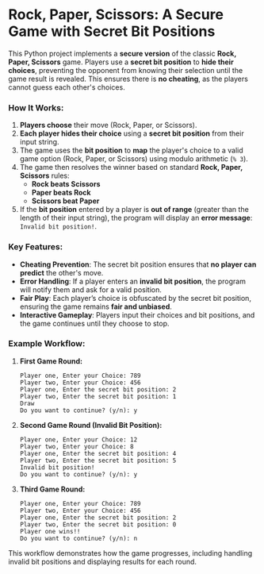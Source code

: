 # **Rock, Paper, Scissors: A Secure Game with Secret Bit Positions**

This Python project implements a **secure version** of the classic **Rock, Paper, Scissors** game. Players use a **secret bit position** to **hide their choices**, 
preventing the opponent from knowing their selection until the game result is revealed. This ensures there is **no cheating**, as the players cannot guess each other's choices.

### **How It Works:**
1. **Players choose** their move (Rock, Paper, or Scissors).
2. **Each player hides their choice** using a **secret bit position** from their input string.
3. The game uses the **bit position** to **map** the player's choice to a valid game option (Rock, Paper, or Scissors) using modulo arithmetic (`% 3`).
4. The game then resolves the winner based on standard **Rock, Paper, Scissors** rules:
   - **Rock beats Scissors**
   - **Paper beats Rock**
   - **Scissors beat Paper**
5. If the **bit position** entered by a player is **out of range** (greater than the length of their input string), the program will display an **error message**: `Invalid bit position!`.

### **Key Features:**
- **Cheating Prevention**: The secret bit position ensures that **no player can predict** the other's move.
- **Error Handling**: If a player enters an **invalid bit position**, the program will notify them and ask for a valid position.
- **Fair Play**: Each player’s choice is obfuscated by the secret bit position, ensuring the game remains **fair and unbiased**.
- **Interactive Gameplay**: Players input their choices and bit positions, and the game continues until they choose to stop.

### **Example Workflow:**

1. **First Game Round:**
    ```
    Player one, Enter your Choice: 789
    Player two, Enter your Choice: 456
    Player one, Enter the secret bit position: 2
    Player two, Enter the secret bit position: 1
    Draw
    Do you want to continue? (y/n): y
    ```

2. **Second Game Round (Invalid Bit Position):**
    ```
    Player one, Enter your Choice: 12
    Player two, Enter your Choice: 8
    Player one, Enter the secret bit position: 4
    Player two, Enter the secret bit position: 5
    Invalid bit position!
    Do you want to continue? (y/n): y
    ```

3. **Third Game Round:**
    ```
    Player one, Enter your Choice: 789
    Player two, Enter your Choice: 456
    Player one, Enter the secret bit position: 2
    Player two, Enter the secret bit position: 0
    Player one wins!!
    Do you want to continue? (y/n): n
    ```

This workflow demonstrates how the game progresses, including handling invalid bit positions and displaying results for each round.
